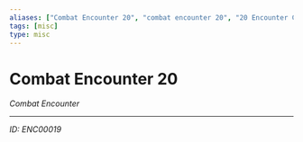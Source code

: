 ```yaml
---
aliases: ["Combat Encounter 20", "combat encounter 20", "20 Encounter Combat"]
tags: [misc]
type: misc
---
```


# Combat Encounter 20

*Combat Encounter*

---
*ID: ENC00019*